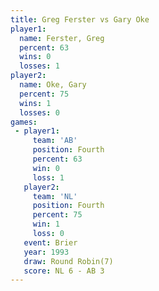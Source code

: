 ```yaml
---
title: Greg Ferster vs Gary Oke
player1:             
  name: Ferster, Greg
  percent: 63        
  wins: 0            
  losses: 1          
player2:             
  name: Oke, Gary    
  percent: 75        
  wins: 1            
  losses: 0          
games:
 - player1:          
     team: 'AB'      
     position: Fourth
     percent: 63     
     win: 0          
     loss: 1         
   player2:          
     team: 'NL'      
     position: Fourth
     percent: 75     
     win: 1          
     loss: 0         
   event: Brier        
   year: 1993          
   draw: Round Robin(7)
   score: NL 6 - AB 3  
---
```

